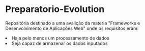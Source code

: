 # Preparatorio-Evolution

<p>Repositória destinado a uma avalição da materia "Frameworks e Desenvolvimento de Aplicações Web" onde os requisitos eram:
  
<ui>
  <li>Haja pelo menos um processamento de dados</li>
  <li>Seja capaz de armazenar os dados inputados</li>
</ui>
  
  
</p>

